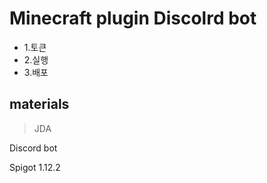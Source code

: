 
Minecraft plugin Discolrd bot
===============================
* 1.토큰
 * 2.실행
  * 3.배포
  
materials 
---------
> JDA 
 
 Discord bot 
  
 Spigot 1.12.2
